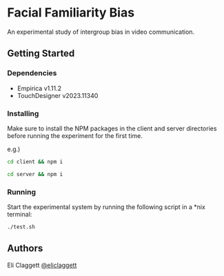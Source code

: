 # Facial Familiarity Bias

An experimental study of intergroup bias in video communication.

## Getting Started

### Dependencies

* Empirica v1.11.2
* TouchDesigner v2023.11340

### Installing

Make sure to install the NPM packages in the client and server directories before running the experiment for the first time.

e.g.)

```sh
cd client && npm i
```

```sh
cd server && npm i
```

### Running

Start the experimental system by running the following script in a \*nix terminal:

```sh
./test.sh
```

## Authors

Eli Claggett
[@eliclaggett](https://github.com/eliclaggett)